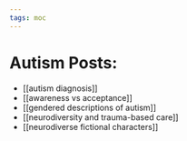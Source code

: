 ```yaml
---
tags: moc
---
```


# Autism Posts:
- [[autism diagnosis]]
- [[awareness vs acceptance]]
- [[gendered descriptions of autism]]
- [[neurodiversity and trauma-based care]]
- [[neurodiverse fictional characters]]